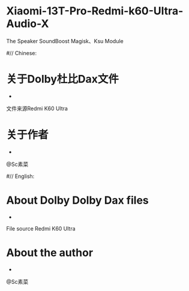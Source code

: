# Xiaomi-13T-Pro-Redmi-k60-Ultra-Audio-X
The Speaker SoundBoost Magisk、Ksu Module

#// Chinese:
# 关于Dolby杜比Dax文件
-
文件来源Redmi K60 Ultra

# 关于作者
-
@Sc素菜

#// English:
# About Dolby Dolby Dax files
-
File source Redmi K60 Ultra

# About the author
-
@Sc素菜
